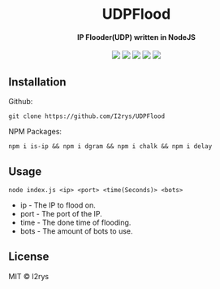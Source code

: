 <h1 align="center">UDPFlood</h1>
<h4 align="center">IP Flooder(UDP) written in NodeJS</h4>
<p align="center">
	<a href="https://github.com/I2rys/UDPFlood/blob/main/LICENSE"><img src="https://img.shields.io/github/license/I2rys/UDPFlood?style=flat-square"></img></a>
	<a href="https://github.com/I2rys/UDPFlood"><img src="https://bettercodehub.com/edge/badge/I2rys/UDPFlood?branch=main"></a>
	<a href="https://github.com/I2rys/UDPFlood/issues"><img src="https://img.shields.io/github/issues/I2rys/UDPFlood.svg"></img></a>
	<a href="https://github.com/I2rys/UDPFlood"><img src="https://img.shields.io/badge/version-1.0.0-orange"></img></a>
	<a href="https://nodejs.org/"><img src="https://img.shields.io/badge/-Nodejs-green?style=flat-square&logo=Node.js"></img></a>
</p>


## Installation
Github:

    git clone https://github.com/I2rys/UDPFlood

NPM Packages:

    npm i is-ip && npm i dgram && npm i chalk && npm i delay
    
## Usage

    node index.js <ip> <port> <time(Seconds)> <bots>

 - ip - The IP to flood on.
 - port - The port of the IP.
 - time - The done time of flooding.
 - bots - The amount of bots to use.

## License
MIT © I2rys

